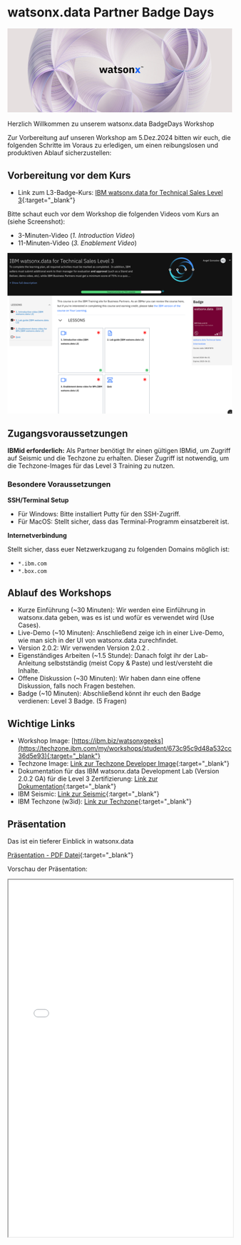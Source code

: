 # **watsonx.data Partner Badge Days**

![banner](./media/Watson%20X_Banner.jpg)

Herzlich Willkommen zu unserem watsonx.data BadgeDays Workshop

Zur Vorbereitung auf unseren Workshop am 5.Dez.2024 bitten wir euch, die folgenden Schritte im Voraus zu erledigen, um einen reibungslosen und produktiven Ablauf sicherzustellen:

## Vorbereitung vor dem Kurs

- Link zum L3-Badge-Kurs: [IBM watsonx.data for Technical Sales Level 3](https://learn.ibm.com/course/view.php?id=13171){:target="_blank"}

Bitte schaut euch vor dem Workshop die folgenden Videos vom Kurs an (siehe Screenshot):

- 3-Minuten-Video (*1. Introduction Video*)
- 11-Minuten-Video (*3. Enablement Video*)

![kurs](./media/kurs.png)

## Zugangsvoraussetzungen

**IBMid erforderlich:**  Als Partner benötigt Ihr einen gültigen IBMid, um Zugriff auf Seismic und die Techzone zu erhalten. Dieser Zugriff ist notwendig, um die Techzone-Images für das Level 3 Training zu nutzen.

### Besondere Voraussetzungen  

**SSH/Terminal Setup**

- Für Windows: Bitte installiert Putty für den SSH-Zugriff.
- Für MacOS: Stellt sicher, dass das Terminal-Programm einsatzbereit ist.

**Internetverbindung**

Stellt sicher, dass euer Netzwerkzugang zu folgenden Domains möglich ist:

- `*.ibm.com`
- `*.box.com`

## Ablauf des Workshops

- Kurze Einführung (~30 Minuten): Wir werden  eine Einführung in watsonx.data geben, was es ist und wofür es verwendet wird (Use Cases).
- Live-Demo (~10 Minuten): Anschließend zeige ich in einer Live-Demo, wie man sich in der UI von watsonx.data zurechfindet.
- Version 2.0.2: Wir verwenden Version 2.0.2 .
- Eigenständiges Arbeiten (~1.5 Stunde): Danach folgt ihr der Lab-Anleitung selbstständig (meist Copy & Paste) und lest/versteht die Inhalte. 
- Offene Diskussion (~30 Minuten): Wir haben dann eine offene Diskussion, falls noch Fragen bestehen.
- Badge (~10 Minuten): Abschließend könnt ihr euch den Badge verdienen: Level 3 Badge. (5 Fragen)

## Wichtige Links

- Workshop Image: [https://ibm.biz/watsonxgeeks](https://techzone.ibm.com/my/workshops/student/673c95c9d48a532cc36d5e93){:target="_blank"}
- Techzone Image: [Link zur Techzone Developer Image](https://techzone.ibm.com/collection/ibm-watsonxdata-developer-base-image){:target="_blank"}
- Dokumentation für das IBM watsonx.data Development Lab (Version 2.0.2 GA) für die Level 3 Zertifizierung: [Link zur Dokumentation](http://ibm.biz/wxd-lab){:target="_blank"}
- IBM Seismic: [Link zur Seismic](https://ibm.seismic.com){:target="_blank"}
- IBM Techzone (w3id): [Link zur Techzone](https://techzone.ibm.com){:target="_blank"}

## Präsentation

Das ist ein tieferer Einblick in watsonx.data

[Präsentation - PDF Datei](./media/wxdatabadgedays.pdf){:target="_blank"}  

Vorschau der Präsentation:

<iframe width="100%" height="800" src="./media/wxdatabadgedays.pdf">
